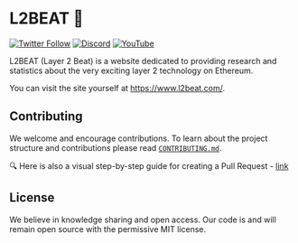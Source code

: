 # L2BEAT 💓

[![Twitter Follow](https://img.shields.io/twitter/follow/l2beat)](https://twitter.com/l2beat)
[![Discord](https://img.shields.io/discord/885067338158837800?color=%235865F2&label=Discord&logo=discord&logoColor=%23fff)](https://discord.com/invite/eaVKXPmtWk)
[![YouTube](https://img.shields.io/youtube/channel/subscribers/UCDrl-fNXFjOoykr4lQij9BA)](https://www.youtube.com/@l2beat228)

L2BEAT (Layer 2 Beat) is a website dedicated to providing research and statistics about the very exciting layer 2 technology on Ethereum.

You can visit the site yourself at https://www.l2beat.com/.

## Contributing

We welcome and encourage contributions. To learn about the project structure and contributions please read [`CONTRIBUTING.md`](https://github.com/l2beat/l2beat/blob/master/CONTRIBUTING.md).

🔍 Here is also a visual step-by-step guide for creating a Pull Request - [link](https://www.notion.so/l2beat/How-to-add-milestones-0e8684a83c3c48ce8bc7b605d9c9a1bf)

## License

We believe in knowledge sharing and open access. Our code is and will remain open source with the permissive MIT license.
